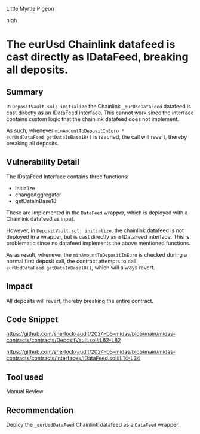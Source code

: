 Little Myrtle Pigeon

high

# The eurUsd Chainlink datafeed is cast directly as IDataFeed, breaking all deposits.

## Summary

In `DepositVault.sol: initialize` the Chainlink `_eurUsdDataFeed` datafeed is cast directly as an IDataFeed interface. This cannot work since the interface contains custom logic that the chainlink datafeed does not implement. 

As such, whenever `minAmountToDepositInEuro * eurUsdDataFeed.getDataInBase18()` is reached, the call will revert, thereby breaking all deposits. 

## Vulnerability Detail

The IDataFeed Interface contains three functions: 
- initialize
- changeAggregator
- getDataInBase18

These are implemented in the `DataFeed` wrapper, which is deployed with a Chainlink datafeed as input. 

However, in `DepositVault.sol: initialize`, the chainlink datafeed is not deployed in a wrapper, but is cast directly as a IDataFeed interface. This is problematic since no datafeed implements the above mentioned functions. 

As as result, whenever the `minAmountToDepositInEuro` is checked during a normal first deposit call, the contract attempts to call `eurUsdDataFeed.getDataInBase18()`, which will always revert. 


## Impact

All deposits will revert, thereby breaking the entire contract. 

## Code Snippet

https://github.com/sherlock-audit/2024-05-midas/blob/main/midas-contracts/contracts/DepositVault.sol#L62-L82

https://github.com/sherlock-audit/2024-05-midas/blob/main/midas-contracts/contracts/interfaces/IDataFeed.sol#L14-L34

## Tool used

Manual Review

## Recommendation

Deploy the  `_eurUsdDataFeed` Chainlink datafeed as a  `DataFeed` wrapper. 